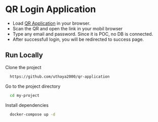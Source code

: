 # QR Login Application 

- Load [QR Application](http://3.109.155.197:8051/) in your browser.
- Scan the QR and open the link in your mobil browser
- Type any email and password. Since it is POC, no DB is connected.
- After successfull login, you will be redirected to success page.


## Run Locally

Clone the project

```bash
  https://github.com/uthaya2000/qr-application
```

Go to the project directory

```bash
  cd my-project
```

Install dependencies

```bash
  docker-compose up -d
```
